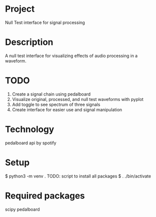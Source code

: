 # Project
Null Test interface for signal processing

# Description
A null test interface for visualizing effects of audio processing in a waveform.

# TODO

1. Create a signal chain using pedalboard
2. Visualize original, processed, and null test waveforms with pyplot
3. Add toggle to see spectrum of three signals
4. Create interface for easier use and signal manipulation

# Technology
pedalboard api by spotify

# Setup
$ python3 -m venv .
TODO: script to install all packages
$ . ./bin/activate

# Required packages
scipy
pedalboard